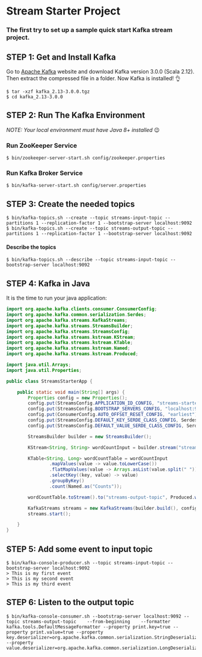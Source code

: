 # Stream Starter Project
### The first try to set up a sample quick start Kafka stream project.

## STEP 1: Get and Install Kafka
Go to [Apache Kafka](https://kafka.apache.org/) website and download Kafka version 3.0.0 (Scala 2.12).
Then extract the compressed file in a folder. Now Kafka is installed! :ok_hand: 

```shell
$ tar -xzf kafka_2.13-3.0.0.tgz
$ cd kafka_2.13-3.0.0
```


## STEP 2: Run The Kafka Environment
*NOTE: Your local environment must have Java 8+ installed* :wink: 
### Run ZooKeeper Service
```shell
$ bin/zookeeper-server-start.sh config/zookeeper.properties
```
### Run Kafka Broker Service
```shell
$ bin/kafka-server-start.sh config/server.properties
```

## STEP 3: Create the needed topics 
```shell
$ bin/kafka-topics.sh --create --topic streams-input-topic --partitions 1 --replication-factor 1 --bootstrap-server localhost:9092
$ bin/kafka-topics.sh --create --topic streams-output-topic --partitions 1 --replication-factor 1 --bootstrap-server localhost:9092
```

#### Describe the topics
```shell
$ bin/kafka-topics.sh --describe --topic streams-input-topic --bootstrap-server localhost:9092
```

## STEP 4: Kafka in Java

It is the time to run your java application:
```java
import org.apache.kafka.clients.consumer.ConsumerConfig;
import org.apache.kafka.common.serialization.Serdes;
import org.apache.kafka.streams.KafkaStreams;
import org.apache.kafka.streams.StreamsBuilder;
import org.apache.kafka.streams.StreamsConfig;
import org.apache.kafka.streams.kstream.KStream;
import org.apache.kafka.streams.kstream.KTable;
import org.apache.kafka.streams.kstream.Named;
import org.apache.kafka.streams.kstream.Produced;

import java.util.Arrays;
import java.util.Properties;

public class StreamsStarterApp {

    public static void main(String[] args) {
        Properties config = new Properties();
        config.put(StreamsConfig.APPLICATION_ID_CONFIG, "streams-starter-app");
        config.put(StreamsConfig.BOOTSTRAP_SERVERS_CONFIG, "localhost:9092");
        config.put(ConsumerConfig.AUTO_OFFSET_RESET_CONFIG, "earliest");
        config.put(StreamsConfig.DEFAULT_KEY_SERDE_CLASS_CONFIG, Serdes.String().getClass());
        config.put(StreamsConfig.DEFAULT_VALUE_SERDE_CLASS_CONFIG, Serdes.String().getClass());

        StreamsBuilder builder = new StreamsBuilder();

        KStream<String, String> wordCountInput = builder.stream("streams-input-topic");

        KTable<String, Long> wordCountTable = wordCountInput
                .mapValues(value -> value.toLowerCase())
                .flatMapValues(value -> Arrays.asList(value.split(" ")))
                .selectKey((key, value) -> value)
                .groupByKey()
                .count(Named.as("Counts"));

        wordCountTable.toStream().to("streams-output-topic", Produced.with(Serdes.String(), Serdes.Long()));

        KafkaStreams streams = new KafkaStreams(builder.build(), config);
        streams.start();

    }
}
```

## STEP 5: Add some event to input topic
```shell
$ bin/kafka-console-producer.sh --topic streams-input-topic --bootstrap-server localhost:9092
> This is my first event
> This is my second event
> This is my third event
```

## STEP 6: Listen to the output topic
```shell
$ bin/kafka-console-consumer.sh --bootstrap-server localhost:9092 --topic streams-output-topic    --from-beginning    --formatter kafka.tools.DefaultMessageFormatter --property print.key=true --property print.value=true --property key.deserializer=org.apache.kafka.common.serialization.StringDeserializer --property value.deserializer=org.apache.kafka.common.serialization.LongDeserializer
```
